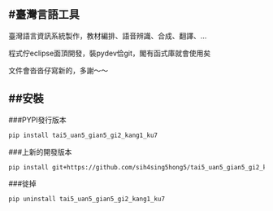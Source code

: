 #臺灣言語工具
---------------------

臺灣語言資訊系統製作，教材編排、語音辨識、合成、翻譯、…

程式佇eclipse面頂開發，裝pydev佮git，閣有函式庫就會使用矣

文件會沓沓仔寫新的，多謝～～


##安裝
----------------------------
###PYPI發行版本
```bash
pip install tai5_uan5_gian5_gi2_kang1_ku7
```
###上新的開發版本
```bash
pip install git+https://github.com/sih4sing5hong5/tai5_uan5_gian5_gi2_kang1_ku7.git 
```
###徙掉
```bash
pip uninstall tai5_uan5_gian5_gi2_kang1_ku7
```